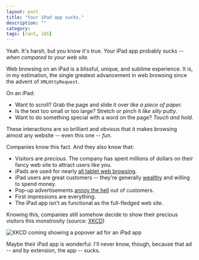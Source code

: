```yaml
---
layout: post
title: "Your iPad app sucks."
description: ""
category: 
tags: [rant, iOS]
---
```


Yeah. It's harsh, but you know it's true.  Your iPad app probably sucks -- *when compared to your web site.*  

Web browsing on an iPad is a blissful, unique, and sublime experience.  It is, in my estimation, the single greatest advancement in web browsing since the advent of `XMLHttpRequest`.

On an iPad:

* Want to scroll? Grab the page and slide it over *like a piece of paper.* 
* Is the text too small or too large?  Stretch or pinch it *like silly putty.*
* Want to do something special with a word on the page?  *Touch and hold.*

These interactions are so brilliant and obvious that it makes browsing almost any website -- even this one -- *fun*.  

<!--more-->

Companies know this fact.  And they also know that:

* Visitors are *precious*.  The company has spent millions of dollars on their fancy web site to attract users like you.  
* iPads are used for nearly [all tablet web browsing](http://appleinsider.com/articles/12/09/27/apple-ipad-dominates-tablet-based-web-browsing-with-98-share-report-says).
* iPad users are great customers -- they're generally [wealthy](http://www.nbcnews.com/technology/technolog/ipad-owners-trending-older-wealthier-now-157765) and willing to spend money.
* Pop-up advertisements [annoy the hell](http://liesdamnedliesstatistics.com/2009/07/consumers-annoyed-with-internet-ads.html) out of customers.
* First impressions are everything.
* The iPad app isn't as functional as the full-fledged web site.

Knowing this, companies still somehow decide to show their precious visitors this monstrosity (source: [XKCD](http://www.xkcd.com))

<img src="http://imgs.xkcd.com/comics/app.png" alt="XKCD coming showing a popover ad for an iPad app" />
	
Maybe their iPad app is wonderful.  I'll never know, though, because that ad -- and by extension, the app -- sucks.